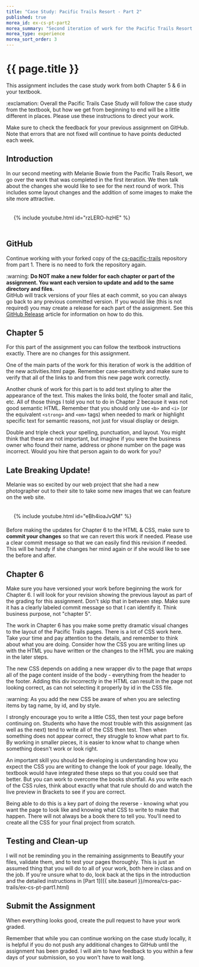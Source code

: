 ```yaml
---
title: "Case Study: Pacific Trails Resort - Part 2"
published: true
morea_id: ex-cs-pt-part2
morea_summary: "Second iteration of work for the Pacific Trails Resort Case Study. This work utilizes the material learned in Modules 1-5."
morea_type: experience
morea_sort_order: 3
---
```


# {{ page.title }}
This assignment includes the case study work from both Chapter 5 & 6 in your textbook.

<div class="alert alert-danger" role="alert">
  :exclamation: Overall the Pacific Trails Case Study will follow the case study from the textbook, but how we get from beginning to end will be a little different in places. Please use these instructions to direct your work.
</div>

Make sure to check the feedback for your previous assignment on GitHub. Note that errors that are not fixed will continue to have points deducted each week.

## Introduction
In our second meeting with Melanie Bowie from the Pacific Trails Resort, we go over the work that was completed in the first iteration.  We then talk about the changes she would like to see for the next round of work.  This includes some layout changes and the addition of some images to make the site more attractive.

<div style="padding:20px">
<div class="row">
<div class="col-xs-12 col-md-8 col-md-push-2">
  {%  include youtube.html  id="rzLERO-hzHE" %}
</div>
</div>
</div>

## GitHub
Continue working with your forked copy of the [cs-pacific-trails](https://github.com/htc-ccis1301/cs-pacific-trails) repository from part 1. There is no need to fork the repository again.

<div class="alert alert-warning" role="alert">
:warning: <strong>Do NOT make a new folder for each chapter or part of the assignment.  You want each version to update and add to the same directory and files.</strong><br>
GitHub will track versions of your files at each commit, so you can always go back to any previous committed version. If you would like (this is not required) you may create a release for each part of the assignment.  See this <a href="https://help.github.com/articles/creating-releases/">GitHub Release</a> article for information on how to do this.
</div>


## Chapter 5
For this part of the assignment you can follow the textbook instructions exactly. There are no changes for this assignment.  

One of the main parts of the work for this iteration of work is the addition of the new activities.html page.  Remember case-sensitivity and make sure to verify that all of the links to and from this new page work correctly.

Another chunk of work for this part is to add text styling to alter the appearance of the text.  This makes the links bold, the footer small and italic, etc.  All of those things I told you not to do in Chapter 2 because it was not good semantic HTML. Remember that you should only use `<b>` and `<i>` (or the equivalent `<strong>` and `<em>` tags) when needed to mark or highlight specific text for semantic reasons, not just for visual display or design.

Double and triple check your spelling, punctuation, and layout. You might think that these are not important, but imagine if you were the business owner who found their name, address or phone number on the page was incorrect.  Would you hire that person again to do work for you?


## Late Breaking Update!
Melanie was so excited by our web project that she had a new photographer out to their site to take some new images that we can feature on the web site.  

<div style="padding:20px">
<div class="row">
<div class="col-xs-12 col-md-8 col-md-push-2">
  {%  include youtube.html  id="eBh4ioaJvQM" %}
</div>
</div>
</div>

<div class="alert alert-danger" role="alert">
Before making the updates for Chapter 6 to the HTML & CSS, make sure to <strong>commit your changes</strong> so that we can revert this work if needed.  Please use a clear commit message so that we can easily find this revision if needed.  This will be handy if she changes her mind again or if she would like to see the before and after.
</div>

## Chapter 6
Make sure you have versioned your work before beginning the work for Chapter 6.  I will look for your revision showing the previous layout as part of the grading for this assignment.  Don't skip that in between step.  Make sure it has a clearly labeled commit message so that I can identify it. Think business purpose, not "chapter 5".

The work in Chapter 6 has you make some pretty dramatic visual changes to the layout of the Pacific Trails pages.  There is a lot of CSS work here.  Take your time and pay attention to the details, and remember to think about what you are doing.  Consider how the CSS you are writing lines up with the HTML you have written or the changes to the HTML you are making in the later steps.

The new CSS depends on adding a new wrapper div to the page that *wraps* all of the page content inside of the body - everything from the header to the footer. Adding this div incorrectly in the HTML can result in the page not looking correct, as can not selecting it properly by id in the CSS file.  

<div class="alert alert-warning" role="alert">
:warning: As you add the new CSS be aware of when you are selecting items by tag name, by id, and by style.
</div>

I strongly encourage you to write a little CSS, then test your page before continuing on. Students who have the most trouble with this assignment (as well as the next) tend to write all of the CSS then test. Then when something does not appear correct, they struggle to know what part to fix.  By working in smaller pieces, it is easier to know what to change when something doesn't work or look right.

An important skill you should be developing is understanding how you expect the CSS you are writing to change the look of your page. Ideally, the textbook would have integrated these steps so that you could see that better.  But you can work to overcome the books shortfall. As you write each of the CSS rules, think about exactly what that rule should do and watch the live preview in Brackets to see if you are correct.

Being able to do this is a key part of doing the reverse - knowing what you want the page to look like and knowing what CSS to write to make that happen. There will not always be a book there to tell you.  You'll need to create all the CSS for your final project from scratch.

## Testing and Clean-up
I will not be reminding you in the remaining assignments to Beautify your files, validate them, and to test your pages thoroughly.  This is just an assumed thing that you will do to all of your work, both here in class and on the job.  If you're unsure what to do, look back at the tips in the introduction and the detailed instructions in [Part 1]({{ site.baseurl }}/morea/cs-pac-trails/ex-cs-pt-part1.html)

## Submit the Assignment
When everything looks good, create the pull request to have your work graded.

Remember that while you can continue working on the case study locally, it is helpful if you do not push any additional changes to GitHub until the assignment has been graded. I will aim to have feedback to you within a few days of your submission, so you won't have to wait long.
